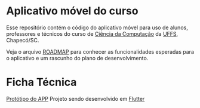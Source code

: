 # Aplicativo móvel do curso

Esse repositório contém o código do aplicativo móvel para uso de alunos, professores e técnicos do curso de [Ciência da Computação](https://cc.uffs.edu.br) da [UFFS](http://www.uffs.edu.br), Chapecó/SC.

Veja o arquivo [ROADMAP](ROADMAP.md) para conhecer as funcionalidades esperadas para o aplicativo e um rascunho do plano de desenvolvimento.


# Ficha Técnica

[Protótipo do APP](https://marvelapp.com/d049b9h)
Projeto sendo desenvolvido em [Flutter](https://flutter.dev/)
